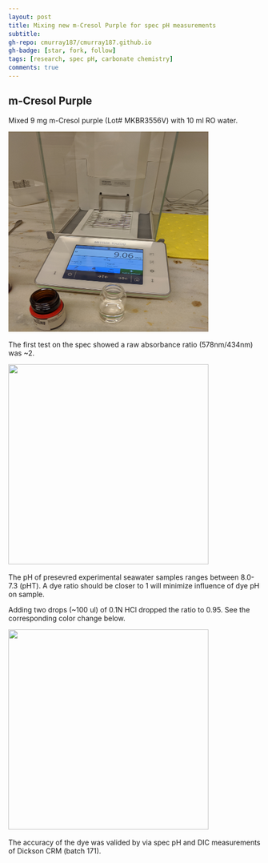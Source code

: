 ```yaml
---
layout: post
title: Mixing new m-Cresol Purple for spec pH measurements
subtitle:
gh-repo: cmurray187/cmurray187.github.io
gh-badge: [star, fork, follow]
tags: [research, spec pH, carbonate chemistry]
comments: true
---
```

## **m-Cresol Purple**

Mixed 9 mg m-Cresol purple (Lot# MKBR3556V) with 10 ml RO water.

<img src="https://raw.githubusercontent.com/cmurray187/cmurray187.github.io/master/notebookimages/June%2014%202020/IMG_20200614_154604.jpg" width="400" height="400">

The first test on the spec showed a raw absorbance ratio (578nm/434nm) was ~2.

<img src="https://github.com/cmurray187/cmurray187.github.io/blob/master/notebookimages/June%2014%202020/IMG_20200615_145416.jpg?raw=true" width="400" height="400">

The pH of presevred experimental seawater samples ranges between 8.0-7.3 (pHT). A dye ratio should be closer to 1 will minimize influence of dye pH on sample. 

Adding two drops (~100 ul) of 0.1N HCl dropped the ratio to 0.95. See the corresponding color change below. 

<img src="https://github.com/cmurray187/cmurray187.github.io/blob/master/notebookimages/June%2014%202020/IMG_20200615_150256.jpg?raw=true" width="400" height="400">

The accuracy of the dye was valided by via spec pH and DIC measurements of Dickson CRM (batch 171).
